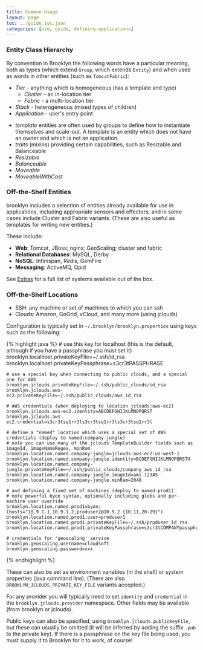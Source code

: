 ```yaml
---
title: Common Usage
layout: page
toc: ../guide_toc.json
categories: [use, guide, defining-applications]
---
```


### Entity Class Hierarchy

By convention in Brooklyn the following words have a particular meaning, both as types (which extend ``Group``, which extends ``Entity``) and when used as words in other entities (such as ``TomcatFabric``):

- *Tier* - anything which is homogeneous (has a template and type)
    - *Cluster* - an in-location tier
    - *Fabric* - a multi-location tier
- *Stack* - heterogeneous (mixed types of children)
- *Application* - user's entry point

<!---
TODO
-->

-	*template* entities are often used by groups to define how to instantiate themselves and scale-out.
  A template is an entity which does not have an owner and which is not an application.
-	*traits* (mixins) providing certain capabilities, such as Resizable and Balanceable
-	*Resizable*
-	*Balanceable*
-	*Moveable*
-	*MoveableWithCost*

### Off-the-Shelf Entities

brooklyn includes a selection of entities already available for use in applications,
including appropriate sensors and effectors, and in some cases include Cluster and Fabric variants.
(These are also useful as templates for writing new entities.)
 
These include:

- **Web**: Tomcat, JBoss; nginx; GeoScaling; cluster and fabric
- **Relational Databases**: MySQL, Derby
- **NoSQL**: Infinispan, Redis, GemFire
- **Messaging**: ActiveMQ, Qpid

See [Extras](../extras/) for a full list of systems available out of the box.


### Off-the-Shelf Locations

- SSH: any machine or set of machines to which you can ssh
- Clouds: Amazon, GoGrid, vCloud, and many more (using jclouds)

Configuration is typically set in `~/.brooklyn/brooklyn.properties` using keys such as the following:

{% highlight java %}
    # use this key for localhost (this is the default, although if you have a passphrase you must set it)
    brooklyn.localhost.privateKeyFile=~/.ssh/id_rsa
    brooklyn.localhost.privateKeyPassphrase=s3cr3tPASSPHRASE
       
    # use a special key when connecting to public clouds, and a special one for AWS
    brooklyn.jclouds.privateKeyFile=~/.ssh/public_clouds/id_rsa
    brooklyn.jclouds.aws-ec2.privateKeyFile=~/.ssh/public_clouds/aws_id_rsa
        
    # AWS credentials (when deploying to location jclouds:aws-ec2)
    brooklyn.jclouds.aws-ec2.identity=ABCDEFGHIJKLMNOPQRST      
    brooklyn.jclouds.aws-ec2.credential=s3cr3tsq1rr3ls3cr3tsq1rr3ls3cr3tsq1rr3l

    # define a "named" location which uses a special set of AWS credentials (deploy to named:company-jungle)
    # note you can use many of the jclouds TemplateBuilder fields such as imageId, imageNameRegex, minRam
    brooklyn.location.named.company-jungle=jclouds:aws-ec2:us-west-1
    brooklyn.location.named.company-jungle.identity=BCDEFGHIJKLMNOPQRSTU      
    brooklyn.location.named.company-jungle.privateKeyFile=~/.ssh/public_clouds/company_aws_id_rsa
    brooklyn.location.named.company-jungle.imageId=ami-12345
    brooklyn.location.named.company-jungle.minRam=2048

    # and defining a fixed set of machines (deploy to named:prod1)
    # note powerful byon syntax, optionally including globs and per-machine user override
    brooklyn.location.named.prod1=byon:(hosts="10.9.1.1,10.9.1.2,produser2@10.9.2.{10,11,20-29}")
    brooklyn.location.named.prod1.user=produser1
    brooklyn.location.named.prod1.privateKeyFile=~/.ssh/produser_id_rsa
    brooklyn.location.named.prod1.privateKeyPassphrase=s3cr3tCOMPANYpassphrase
    
    # credentials for 'geoscaling' service
    brooklyn.geoscaling.username=cloudsoft                      
    brooklyn.geoscaling.password=xxx
{% endhighlight %}

These can also be set as environment variables (in the shell) or system properties (java command line).
(There are also ``BROOKLYN_JCLOUDS_PRIVATE_KEY_FILE`` variants accepted.)

For any provider you will typically need to set ``identity`` and ``credential``
in the ``brooklyn.jclouds.provider`` namespace.
Other fields may be available (from brooklyn or jclouds).

Public keys can also be specified, using ``brooklyn.jclouds.publicKeyFile``, 
but these can usually be omitted 
(it will be inferred by adding the suffix ``.pub`` to the private key).
If there is a passphrase on the key file being used, you must supply it to Brooklyn for it to work, of course!

